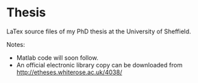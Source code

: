 Thesis
======

LaTex source files of my PhD thesis at the University of Sheffield.

Notes:

- Matlab code will soon follow.
- An official electronic library copy can be downloaded from http://etheses.whiterose.ac.uk/4038/
